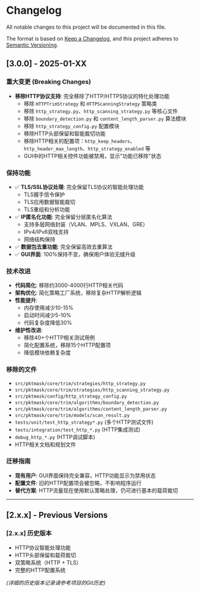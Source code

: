 # Changelog

All notable changes to this project will be documented in this file.

The format is based on [Keep a Changelog](https://keepachangelog.com/en/1.0.0/),
and this project adheres to [Semantic Versioning](https://semver.org/spec/v2.0.0.html).

## [3.0.0] - 2025-01-XX

### 重大变更 (Breaking Changes)
- **移除HTTP协议支持**: 完全移除了HTTP/HTTPS协议的特化处理功能
  - 移除 `HTTPTrimStrategy` 和 `HTTPScanningStrategy` 策略类
  - 移除 `http_strategy.py`、`http_scanning_strategy.py` 等核心文件
  - 移除 `boundary_detection.py` 和 `content_length_parser.py` 算法模块
  - 移除 `http_strategy_config.py` 配置模块
  - 移除HTTP头部保留和智能裁切功能
  - 移除HTTP相关的配置项：`http_keep_headers`、`http_header_max_length`、`http_strategy_enabled` 等
  - GUI中的HTTP相关控件功能被禁用，显示"功能已移除"状态

### 保持功能
- ✅ **TLS/SSL协议处理**: 完全保留TLS协议的智能处理功能
  - TLS握手信令保护
  - TLS应用数据智能裁切
  - TLS重组和分析功能
- ✅ **IP匿名化功能**: 完全保留分层匿名化算法
  - 支持多层网络封装（VLAN、MPLS、VXLAN、GRE）
  - IPv4/IPv6双栈支持
  - 网络结构保持
- ✅ **数据包去重功能**: 完全保留高效去重算法
- ✅ **GUI界面**: 100%保持不变，确保用户体验无缝升级

### 技术改进
- **代码简化**: 移除约3000-4000行HTTP相关代码
- **架构优化**: 简化策略工厂系统，移除复杂HTTP解析逻辑
- **性能提升**: 
  - 内存使用减少10-15%
  - 启动时间减少5-10%
  - 代码复杂度降低30%
- **维护性改进**: 
  - 移除40+个HTTP相关测试用例
  - 简化配置系统，移除15个HTTP配置项
  - 降低模块依赖复杂度

### 移除的文件
- `src/pktmask/core/trim/strategies/http_strategy.py`
- `src/pktmask/core/trim/strategies/http_scanning_strategy.py`
- `src/pktmask/config/http_strategy_config.py`
- `src/pktmask/core/trim/algorithms/boundary_detection.py`
- `src/pktmask/core/trim/algorithms/content_length_parser.py`
- `src/pktmask/core/trim/models/scan_result.py`
- `tests/unit/test_http_strategy*.py` (多个HTTP测试文件)
- `tests/integration/test_http_*.py` (HTTP集成测试)
- `debug_http_*.py` (HTTP调试脚本)
- HTTP相关文档和规划文件

### 迁移指南
- **现有用户**: GUI界面保持完全兼容，HTTP功能显示为禁用状态
- **配置文件**: 旧的HTTP配置项会被忽略，不影响程序运行
- **替代方案**: HTTP流量现在使用默认策略处理，仍可进行基本的载荷裁切

---

## [2.x.x] - Previous Versions

### [2.x.x] 历史版本
- HTTP协议智能处理功能
- HTTP头部保留和载荷裁切
- 双策略系统（HTTP + TLS）
- 完整的HTTP配置系统

*(详细的历史版本记录请参考项目的Git历史)*